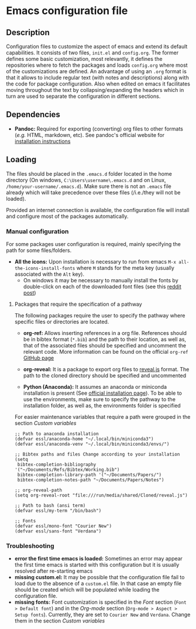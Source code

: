 # Emacs configuration file


## Description

Configuration files to customize the aspect of emacs and extend its default capabilities. It consists of two files, `init.el` and `config.org`. The former defines some basic customization, most relevantly, it defines the repositories where to fetch the packages and loads `config.org` where most of the customizations are defined. An advantage of using an `.org` format is that it allows to include regular text (with notes and descriptions) along with the code for package configuration. Also when edited on emacs it facilitates moving throughout the text by collapsing/expanding the headers which in turn are used to separate the configuration in different sections.


## Dependencies

-   **Pandoc:** Required for exporting (converting) org files to other formats (*e.g.* HTML, markdown, etc). See pandoc's official website for [installation instructions](https://pandoc.org/installing.html)


## Loading

The files should be placed in the `.emacs.d` folder located in the home directory (On windows, `C:\Users\username\.emacs.d` and on Linux, `/home/your-username/.emacs.d`). Make sure there is not an `.emacs` file already which will take precedence over these files (/i.e./they will not be loaded).

Provided an internet connection is available, the configuration file will install and configure most of the packages automatically.


### Manual configuration

For some packages user configuration is required, mainly specifying the path for some files/folders.

-   **All the icons:** Upon installation is necessary to run from emacs `M-x all-the-icons-install-fonts` where `M` stands for the meta key (usually associated with the `Alt` key).
    -   On windows it may be necessary to manually install the fonts by double-click on each of the downloaded font files (see this [reddit post](https://www.reddit.com/r/emacs/comments/gznezn/alltheicons/))

1.  Packages that require the specification of a pathway

    The following packages require the user to specify the pathway where specific files or directories are located.
    
    -   **org-ref:** Allows inserting references in a org file. References should be in bibtex format (`*.bib`) and the path to their location, as well as, that of the associated files should be specified and uncomment the relevant code. More information can be found on the official `org-ref` [GitHub page](https://github.com/jkitchin/org-ref)
    
    -   **org-reveal:** It is a package to export org files to [reveal.js](https://revealjs.com/) format. The path to the cloned directory should be specified and uncommented
    
    -   **Python (Anaconda):** It assumes an anaconda or miniconda installation is present (See [official installation page](https://docs.anaconda.com/anaconda/install/index.html)). To be able to use the environments, make sure to specify the pathway to the installation folder, as well as, the environments folder is specified
    
    For easier maintenance variables that require a path were grouped in the section *Custom variables*
    
    ```emacs-lisp
    ;; Path to anaconda installation 
    (defvar essl/anaconda-home "~/.local/bin/miniconda3")
    (defvar essl/anaconda-venv "~/.local/bin/miniconda3/envs/")
    
    ;; Bibtex paths and files Change according to your installation
    (setq
     bibtex-completion-bibliography '("~/Documents/Refs/Bibtex/Working.bib")
     bibtex-completion-library-path '("~/Documents/Papers/")
     bibtex-completion-notes-path "~/Documents/Papers/Notes")
    
    ;; org-reveal-path
    (setq org-reveal-root "file:///run/media/shared/Cloned/reveal.js")
    
    ;; Path to bash (ansi term)
    (defvar essl/my-term "/bin/bash")
    
    ;; Fonts
    (defvar essl/mono-font "Courier New")
    (defvar essl/sans-font "Verdana")
    ```


### Troubleshooting

-   **error the first time emacs is loaded:** Sometimes an error may appear the first time emacs is started with this configuration but it is usually resolved after re-starting emacs
-   **missing custom.el:** It may be possible that the configuration file fail to load due to the absence of a `custom.el` file. In that case an empty file should be created which will be populated while loading the configuration file.
-   **missing fonts:** Font customization is specified in the *Font* section (`Font > Default font`) and in the *Org-mode* section (`Org-mode > Aspect > Setup fonts`). Currently, they are set to `Courier New` and `Verdana`. Change them in the section *Custom variables*